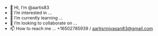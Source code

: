 - 👋 Hi, I’m @aartis83
- 👀 I’m interested in ...
- 🌱 I’m currently learning ...
- 💞️ I’m looking to collaborate on ...
- 📫 How to reach me ... +16502785939 / aartisrinivasan83@gmail.com


